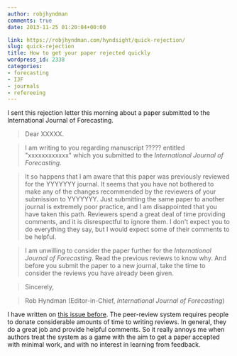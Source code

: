 ```yaml
---
author: robjhyndman
comments: true
date: 2013-11-25 01:20:04+00:00

link: https://robjhyndman.com/hyndsight/quick-rejection/
slug: quick-rejection
title: How to get your paper rejected quickly
wordpress_id: 2338
categories:
- forecasting
- IJF
- journals
- refereeing
---
```


I sent this rejection letter this morning about a paper submitted to the International Journal of Forecasting.


>Dear XXXXX.

>I am writing to you regarding manuscript ????? entitled "xxxxxxxxxxxx" which you submitted to the _International Journal of Forecasting_.

>It so happens that I am aware that this paper was previously reviewed for the YYYYYYY journal. It seems that you have not bothered to make any of the changes recommended by the reviewers of your submission to YYYYYYY. Just submitting the same paper to another journal is extremely poor practice, and I am disappointed that you have taken this path. Reviewers spend a great deal of time providing comments, and it is disrespectful to ignore them. I don't expect you to do everything they say, but I would expect some of their comments to be helpful.

>I am unwilling to consider the paper further for the _International Journal of Forecasting_. Read the previous reviews to know why. And before you submit the paper to a new journal, take the time to consider the reviews you have already been given.

>Sincerely,

>Rob Hyndman
>(Editor-in-Chief, _International Journal of Forecasting_)


I have written on [this issue before](https://robjhyndman.com/hyndsight/always-listen-to-reviewers/). The peer-review system requires people to donate considerable amounts of time to writing reviews. In general, they do a great job and provide helpful comments. So it really annoys me when authors treat the system as a game with the aim to get a paper accepted with minimal work, and with no interest in learning from feedback.
